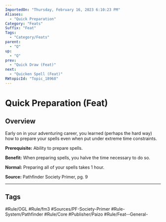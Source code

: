 ```yaml
---
ImportedOn: "Thursday, February 16, 2023 6:10:23 PM"
Aliases:
  - "Quick Preparation"
Category: "Feats"
Suffix: "Feat"
Tags:
  - "Category/Feats"
parent:
  - "Q"
up:
  - "Q"
prev:
  - "Quick Draw (Feat)"
next:
  - "Quicken Spell (Feat)"
RWtopicId: "Topic_18968"
---
```

# Quick Preparation (Feat)
## Overview
Early on in your adventuring career, you learned (perhaps the hard way) how to prepare your spells even when put under extreme time constraints.

**Prerequisite:** Ability to prepare spells.

**Benefit:** When preparing spells, you halve the time necessary to do so.

**Normal:** Preparing all of your spells takes 1 hour.

**Source:** Pathfinder Society Primer, pg. 9


---
## Tags
#Rule/OGL #Rule/fm3 #Sources/PF-Society-Primer #Rule-System/Pathfinder #Rule/Core #Publisher/Paizo #Rule/Feat--General-

